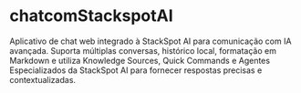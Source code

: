 # chatcomStackspotAI
Aplicativo de chat web integrado à StackSpot AI para comunicação com IA avançada. Suporta múltiplas conversas, histórico local, formatação em Markdown e utiliza Knowledge Sources, Quick Commands e Agentes Especializados da StackSpot AI para fornecer respostas precisas e contextualizadas.
